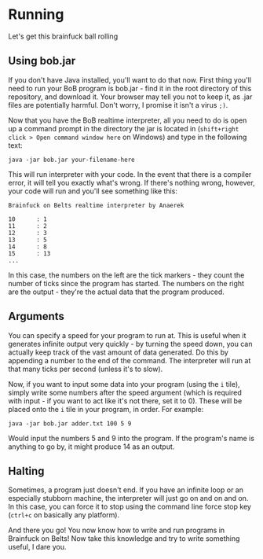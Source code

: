 # Running
Let's get this brainfuck ball rolling

## Using bob.jar
If you don't have Java installed, you'll want to do that now. First thing you'll need to run your BoB program is bob.jar - find it in the root directory of this repository, and download it. Your browser may tell you not to keep it, as .jar files are potentially harmful. Don't worry, I promise it isn't a virus `;)`.

Now that you have the BoB realtime interpreter, all you need to do is open up a command prompt in the directory the jar is located in (`shift+right click > Open command window here` on Windows) and type in the following text:
```
java -jar bob.jar your-filename-here
```
This will run interpreter with your code. In the event that there is a compiler error, it will tell you exactly what's wrong. If there's nothing wrong, however, your code will run and you'll see something like this:
```
Brainfuck on Belts realtime interpreter by Anaerek

10      : 1
11      : 2
12      : 3
13      : 5
14      : 8
15      : 13
...
```
In this case, the numbers on the left are the tick markers - they count the number of ticks since the program has started. The numbers on the right are the output - they're the actual data that the program produced.

## Arguments
You can specify a speed for your program to run at. This is useful when it generates infinite output very quickly - by turning the speed down, you can actually keep track of the vast amount of data generated. Do this by appending a number to the end of the command. The interpreter will run at that many ticks per second (unless it's to slow).

Now, if you want to input some data into your program (using the `i` tile), simply write some numbers after the speed argument (which is required with input - if you want to act like it's not there, set it to 0). These will be placed onto the `i` tile in your program, in order. For example:
```
java -jar bob.jar adder.txt 100 5 9
```
Would input the numbers 5 and 9 into the program. If the program's name is anything to go by, it might produce 14 as an output.

## Halting
Sometimes, a program just doesn't end. If you have an infinite loop or an especially stubborn machine, the interpreter will just go on and on and on. In this case, you can force it to stop using the command line force stop key (`ctrl+c` on basically any platform).

And there you go! You now know how to write and run programs in Brainfuck on Belts! Now take this knowledge and try to write something useful, I dare you.
